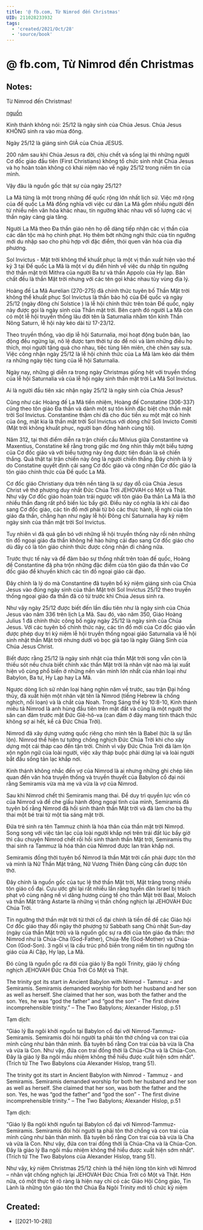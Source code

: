 ```yaml
---
title: '@ fb.com, Từ Nimrod đến Christmas'
UID: 211028233932
tags:
  - 'created/2021/Oct/28'
  - 'source/book'
---
```

# @ fb.com, Từ Nimrod đến Christmas

## Notes:
Từ Nimrod đến Christmas!

[nguồn](https://www.facebook.com/KinhThanh/posts/10157049962829268/)

Kinh thánh không nói: 25/12 là ngày sinh của Chúa Jesus. Chúa Jesus KHÔNG sinh ra vào mùa đông.

Ngày 25/12 là giáng sinh GIẢ của Chúa JESUS.

200 năm sau khi Chúa Jesus ra đời, chịu chết và sống lại thì những người Cơ đốc giáo đầu tiên (First Christians) không tổ chức sinh nhật Chúa Jesus và họ hoàn toàn không có khái niệm nào về ngày 25/12 trong niềm tin của mình.

Vậy đâu là nguồn gốc thật sự của ngày 25/12?

La Mã từng là một trong những đế quốc rộng lớn nhất lịch sử. Việc mở rộng của đế quốc La Mã đồng nghĩa với việc cư dân La Mã gồm nhiều người đến từ nhiều nền văn hóa khác nhau, tín ngưỡng khác nhau với số lượng các vị thần ngày càng gia tăng.

Người La Mã theo Đa thần giáo nên họ dễ dàng tiếp nhận các vị thần của các dân tộc mà họ chinh phạt. Họ thêm bớt những nghi thức của tín ngưỡng mới du nhập sao cho phù hợp với đặc điểm, thói quen văn hóa của điạ phương.

Sol Invictus - Mặt trời không thể khuất phục là một vị thần xuất hiện vào thế kỷ 3 tại Đế quốc La Mã là một ví dụ điển hình về việc du nhập tín ngưỡng thờ thần mặt trời Mithra của người Ba tư và thần Appolo của Hy lạp. Bản chất đều là thần Mặt trời nhưng với các tên gọi khác nhau tùy vùng địa lý.

Hoàng đế La Mã Aurelian (270-275) đã chính thức tuyên bố Thần Mặt trời không thể khuất phục Sol Invictus là thần bảo hộ của Đế quốc và ngày 25/12 (ngày đông chí Solstice ) là lễ hội chính thức trên toàn Đế quốc, ngày này được gọi là ngày sinh của Thần mặt trời. Bên cạnh đó người La Mã còn có một lễ hội truyền thống lâu đời tên là Saturnalia nhằm tôn kính Thần Nông Saturn, lễ hội này kéo dài từ 17-23/12.

Theo truyền thống, vào dịp lễ hội Saturnalia, mọi hoạt động buôn bán, lao động đều ngừng lại, nô lệ được tạm thời tự do để nói và làm những điều họ thích, mọi người tặng quà cho nhau, tiệc tùng liên miên, chè chén say sưa. Việc công nhận ngày 25/12 là lễ hội chính thức của La Mã làm kéo dài thêm ra những ngày tiệc tùng của lễ hội Saturnalia.

Ngày nay, những gì diễn ra trong ngày Christmas giống hệt với truyền thống của lễ hội Saturnalia và của lễ hội ngày sinh thần mặt trời La Mã Sol Invictus.

Ai là người đầu tiên xác nhận ngày 25/12 là ngày sinh của Chúa Jesus?

Cũng như các Hoàng đế La Mã tiền nhiệm, Hoàng đế Constatine (306-337) cũng theo tôn giáo Đa thần và dành một sự tôn kính đặc biệt cho thần mặt trời Sol Invictus. Constantine thậm chí đã cho đúc tiền xu một mặt có hình của ông, mặt kia là thần mặt trời Sol Invictus với dòng chữ Soli Invicto Comiti (Mặt trời không khuất phục, người bạn đồng hành cùng tôi).

Năm 312, tại thời điểm diễn ra trận chiến cầu Milvius giữa Constantine và Maxentius, Constatine kể rằng trong giấc mơ ông nhìn thấy một biểu tượng của Cơ đốc giáo và với biểu tượng này ông được tiên đoán là sẽ chiến thắng. Quả thật tại trận chiến này ông là người chiến thắng. Đây chính là lý do Constatine quyết định cải sang Cơ đốc giáo và công nhận Cơ đốc giáo là tôn giáo chính thức của Đế quốc La Mã.

Cơ đốc giáo Christiany dựa trên nền tảng là sự dạy dỗ của Chúa Jesus Christ về thờ phượng duy nhất Đức Chúa Trời JEHOVAH có Một và Thật. Như vậy Cơ đốc giáo hoàn toàn trái ngược với tôn giáo Đa thần La Mã là thờ nhiều thần đang rất phổ biến lúc bấy giờ. Điều này có nghĩa là khi cải đạo sang Cơ đốc giáo, các tín đồ mới phải từ bỏ các thực hành, lễ nghi của tôn giáo đa thần, chẳng hạn như ngày lễ hội Đông chí Saturnalia hay kỷ niệm ngày sinh của thần mặt trời Sol Invictus.

Tuy nhiên vì đã quá gắn bó với những lễ hội truyền thống này rồi nên những tín đồ ngoại giáo đa thần không hề hào hứng cải đạo sang Cơ đốc giáo cho dù đây có là tôn giáo chính thức được công nhận đi chăng nữa.

Trước thực tế này và để đảm bảo sự thống nhất trên toàn đế quốc, Hoàng đế Constantine đã pha trộn những đặc điểm của tôn giáo đa thần vào Cơ đốc giáo để khuyến khích các tín đồ ngoại giáo cải đạo.

Đây chính là lý do mà Constantine đã tuyên bố kỷ niệm giáng sinh của Chúa Jesus vào đúng ngày sinh của thần Mặt trời Sol Invictus 25/12 theo truyền thống ngoại giáo đa thần đã có từ trước khi Chúa Jesus sinh ra.

Như vậy ngày 25/12 được biết đến lần đầu tiên như là ngày sinh của Chúa Jesus vào năm 336 trên lịch La Mã. Sau đó, vào năm 350, Giáo Hoàng Julius 1 đã chính thức công bố ngày ngày 25/12 là ngày sinh của Chúa Jesus. Với các tuyên bố chính thức này, các tín đồ mới của Cơ đốc giáo vẫn được phép duy trì kỷ niệm lễ hội truyền thống ngoại giáo Saturnalia và lễ hội sinh nhật thần Mặt trời nhưng dưới vỏ bọc giả tạo là ngày Giáng Sinh của Chúa Jesus Christ.

Biết được rằng 25/12 là ngày sinh nhật của thần Mặt trời song vẫn còn là thiếu sót nếu chưa biết chính xác thần Mặt trời là nhân vật nào mà lại xuất hiện vô cùng phổ biến ở những nền văn minh lớn nhất của nhân loại như Babylon, Ba tư, Hy Lạp hay La Mã.

Ngược dòng lịch sử nhân loại hàng nghìn năm về trước, sau trận Đại hồng thủy, đã xuất hiện một nhân vật tên là Nimrod (tiếng Hebrew là chống nghịch, nổi loạn) và là chắt của Noah. Trong Sáng thế ký 10:8-10, Kinh thánh miêu tả Nimrod là anh hùng đầu tiên trên mặt đất và cũng là một người thợ săn can đảm trước mặt Đức Giê-hô-va (can đảm ở đây mang tính thách thức không sợ ai hết, kể cả Đức Chúa Trời).

Nimrod đã xây dựng vương quốc riêng cho mình tên là Babel (tức là sự lẫn lộn). Nimrod thể hiện tư tưởng chống nghịch Đức Chúa Trời khi cho xây dựng một cái tháp cao đến tận trời. Chính vì vậy Đức Chúa Trời đã làm lộn xộn ngôn ngữ của loài người, việc xây tháp buộc phải dừng lại và loài người bắt đầu sống tản lạc khắp nơi.

Kinh thánh không nhắc đến vợ của Nimrod là ai nhưng những ghi chép liên quan đến văn hóa truyền thống và truyền thuyết của Babylon cổ đại nói rằng Semiramis vừa mà mẹ và vừa là vợ của Nimrod.

Sau khi Nimrod chết thì Semiramis mang thai. Để duy trì quyền lực vốn có của Nimrod và để che giấu hành động ngoại tình của mình, Semiramis đã tuyên bố rằng Nimrod đã hồi sinh thành thần Mặt trời và đã làm cho bà thụ thai một bé trai từ một tia sáng mặt trời.

Đứa trẻ sinh ra tên Tammuz chính là hóa thân của thần mặt trời Nimrod. Song song với việc tản lạc của loài người khắp nơi trên trái đất lúc bấy giờ thì câu chuyện Nimrod chết rồi hồi sinh thành thần Mặt trời, Semiramis thụ thai sinh ra Tammuz là hóa thân của Nimrod được lan tràn khắp nơi.

Semiramis đồng thời tuyên bố Nimrod là thần Mặt trời cần phải được tôn thờ và mình là Nữ Thần Mặt trăng, Nữ Vương Thiên Đàng cũng cần được tôn thờ.

Đây chính là nguồn gốc của tục lệ thờ thần Mặt trời, Mặt trăng trong nhiều tôn giáo cổ đại. Cựu ước ghi lại rất nhiều lần rằng tuyển dân Israel bị trách phạt vô cùng nặng nề vì dâng hương cúng tế cho thần Mặt trời Baal, Moloch và thần Mặt trăng Astarte là những vị thần chống nghịch lại JEHOVAH Đức Chúa Trời.

Tín ngưỡng thờ thần mặt trời từ thời cổ đại chính là tiền đề để các Giáo hội Cơ đốc giáo thay đổi ngày thờ phượng từ Sabbath sang Chủ nhật Sun-day (ngày của thần Mặt trời) và là nguồn gốc sự ra đời của tôn giáo đa thần: thờ Nimrod như là Chúa-Cha (God-Father), Chúa-Mẹ (God-Mother) và Chúa-Con (God-Son). 3 ngôi vị là cấu trúc phổ biến trong niềm tin tín ngưỡng tôn giáo của Ai Cập, Hy lạp, La Mã.

Đó cũng là nguồn gốc ra đời của giáo lý Ba ngôi Trinity, giáo lý chống nghịch JEHOVAH Đức Chúa Trời Có Một và Thật.

The trinity got its start in Ancient Babylon with Nimrod - Tammuz - and Semiramis. Semiramis demanded worship for both her husband and her son as well as herself. She claimed that her son, was both the father and the son. Yes, he was “god the father” and “god the son” - The first divine incomprehensible trinity.” – The Two Babylons; Alexander Hislop, p.51

Tạm dịch:

“Giáo lý Ba ngôi khởi nguồn tại Babylon cổ đại với Nimrod-Tammuz-Semiramis. Semiramis đòi hỏi người ta phải tôn thờ chồng và con trai của mình cũng như bản thân mình. Bà tuyên bố rằng Con trai của bà vừa là Cha và vừa là Con. Như vậy, đứa con trai đồng thời là Chúa-Cha và là Chúa-Con. Đây là giáo lý Ba ngôi mầu nhiệm không thể hiểu được xuất hiện sớm nhất". (Trích từ The Two Babylons của Alexander Hislop, trang 51).

The trinity got its start in Ancient Babylon with Nimrod - Tammuz - and Semiramis. Semiramis demanded worship for both her husband and her son as well as herself. She claimed that her son, was both the father and the son. Yes, he was “god the father” and “god the son” - The first divine incomprehensible trinity.” – The Two Babylons; Alexander Hislop, p.51

Tạm dịch:

“Giáo lý Ba ngôi khởi nguồn tại Babylon cổ đại với Nimrod-Tammuz-Semiramis. Semiramis đòi hỏi người ta phải tôn thờ chồng và con trai của mình cũng như bản thân mình. Bà tuyên bố rằng Con trai của bà vừa là Cha và vừa là Con. Như vậy, đứa con trai đồng thời là Chúa-Cha và là Chúa-Con. Đây là giáo lý Ba ngôi mầu nhiệm không thể hiểu được xuất hiện sớm nhất". (Trích từ The Two Babylons của Alexander Hislop, trang 51).

Như vậy, kỷ niệm Christmas 25/12 chính là thể hiện lòng tôn kính với Nimrod – nhân vật chống nghịch lại JEHOVAH Đức Chúa Trời có Một và Thật. Hơn nữa, có một thực tế rõ ràng là hiện nay chỉ có các Giáo Hội Công giáo, Tin Lành là những tôn giáo tôn thờ Chúa Ba Ngôi Trinity mới tổ chức kỷ niệm
## Created:
- [[2021-10-28]]

